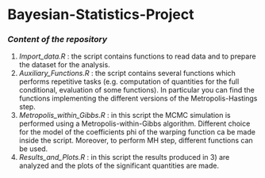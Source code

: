 # Bayesian-Statistics-Project
### *Content of the repository*
1) *Import_data.R* : the script contains functions to read data and to prepare the dataset for the analysis.
2) *Auxiliary_Functions.R* : the script contains several functions which performs repetitive tasks (e.g. computation of quantities for the full conditional, evaluation of some functions). In particular you can find the functions implementing the different versions of the Metropolis-Hastings step.
3) *Metropolis_within_Gibbs.R* : in this script the MCMC simulation is performed using a Metropolis-within-Gibbs algorithm. Different choice for the model of the coefficients phi of the warping function ca be made inside the script. Moreover, to perform MH step, different functions can be used.
5) *Results_and_Plots.R* : in this script the results produced in 3) are analyzed and the plots of the significant quantities are made.  
